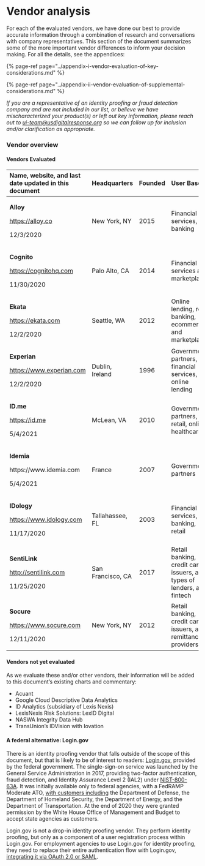 # Vendor analysis

For each of the evaluated vendors, we have done our best to provide accurate information through a combination of research and conversations with company representatives. This section of the document summarizes some of the more important vendor differences to inform your decision making. For all the details, see the appendices:

{% page-ref page="../appendix-i-vendor-evaluation-of-key-considerations.md" %}

{% page-ref page="../appendix-ii-vendor-evaluation-of-supplemental-considerations.md" %}

_If you are a representative of an identity proofing or fraud detection company and are not included in our list, or believe we have mischaracterized your product\(s\) or left out key information, please reach out to_ [_ui-team@usdigitalresponse.org_](mailto:ui-team@usdigitalresponse.org) _so we can follow up for inclusion and/or clarification as appropriate._

### Vendor overview

#### Vendors Evaluated

<table>
  <thead>
    <tr>
      <th style="text-align:left">Name, website, and last date updated in this document</th>
      <th style="text-align:left">Headquarters</th>
      <th style="text-align:left">Founded</th>
      <th style="text-align:left">User Base</th>
      <th style="text-align:left">Best for</th>
    </tr>
  </thead>
  <tbody>
    <tr>
      <td style="text-align:left">
        <p><b>Alloy</b>
        </p>
        <p><a href="https://alloy.co">https://alloy.co</a>
        </p>
        <p>12/3/2020</p>
      </td>
      <td style="text-align:left">New York, NY</td>
      <td style="text-align:left">2015</td>
      <td style="text-align:left">Financial services, banking</td>
      <td style="text-align:left">KYC/AML compliance, fraud prevention</td>
    </tr>
    <tr>
      <td style="text-align:left">
        <p><b>Cognito</b>
        </p>
        <p><a href="https://cognitohq.com/">https://cognitohq.com</a>
        </p>
        <p>11/30/2020</p>
      </td>
      <td style="text-align:left">Palo Alto, CA</td>
      <td style="text-align:left">2014</td>
      <td style="text-align:left">Financial services and marketplaces</td>
      <td style="text-align:left">KYC compliance; address and age verification</td>
    </tr>
    <tr>
      <td style="text-align:left">
        <p><b>Ekata</b>
        </p>
        <p><a href="https://ekata.com/">https://ekata.com</a>
        </p>
        <p>12/2/2020</p>
      </td>
      <td style="text-align:left">Seattle, WA</td>
      <td style="text-align:left">2012</td>
      <td style="text-align:left">Online lending, retail banking, ecommerce and marketplaces</td>
      <td style="text-align:left">Identity records for dynamic PII</td>
    </tr>
    <tr>
      <td style="text-align:left">
        <p><b>Experian</b>
        </p>
        <p><a href="https://www.experian.com">https://www.experian.com</a> 
        </p>
        <p>12/2/2020</p>
      </td>
      <td style="text-align:left">Dublin, Ireland</td>
      <td style="text-align:left">1996</td>
      <td style="text-align:left">Government partners, financial services, online lending</td>
      <td style="text-align:left">KYC compliance, fraud prevention, identity records</td>
    </tr>
    <tr>
      <td style="text-align:left">
        <p><b>ID.me</b>
        </p>
        <p><a href="https://id.me">https://id.me</a> 
        </p>
        <p>5/4/2021</p>
      </td>
      <td style="text-align:left">McLean, VA</td>
      <td style="text-align:left">2010</td>
      <td style="text-align:left">Government partners, retail, online healthcare</td>
      <td style="text-align:left">Identity records</td>
    </tr>
    <tr>
      <td style="text-align:left">
        <p><b>Idemia</b>
        </p>
        <p>https://www.idemia.com</p>
        <p>5/4/2021</p>
      </td>
      <td style="text-align:left">France</td>
      <td style="text-align:left">2007</td>
      <td style="text-align:left">Government partners</td>
      <td style="text-align:left">Identity records</td>
    </tr>
    <tr>
      <td style="text-align:left">
        <p><b>IDology</b>
        </p>
        <p><a href="https://www.idology.com">https://www.idology.com</a>
        </p>
        <p>11/17/2020</p>
      </td>
      <td style="text-align:left">Tallahassee, FL</td>
      <td style="text-align:left">2003</td>
      <td style="text-align:left">Financial services, banking, retail</td>
      <td style="text-align:left">Identity and age verification</td>
    </tr>
    <tr>
      <td style="text-align:left">
        <p><b>SentiLink</b>
        </p>
        <p><a href="http://sentilink.com/">http://sentilink.com</a>
        </p>
        <p>11/25/2020</p>
      </td>
      <td style="text-align:left">San Francisco, CA</td>
      <td style="text-align:left">2017</td>
      <td style="text-align:left">Retail banking, credit card issuers, all types of lenders, and fintech</td>
      <td
      style="text-align:left">Synthetic fraud detection &amp; analytics</td>
    </tr>
    <tr>
      <td style="text-align:left">
        <p><b>Socure</b>
        </p>
        <p><a href="https://www.socure.com/products/sigma-identity-fraud">https://www.socure.com</a>
        </p>
        <p>12/11/2020</p>
      </td>
      <td style="text-align:left">New York, NY</td>
      <td style="text-align:left">2012</td>
      <td style="text-align:left">Retail banking, credit card issuers, and remittance providers</td>
      <td
      style="text-align:left">Fraud scoring and analysis</td>
    </tr>
  </tbody>
</table>

#### Vendors not yet evaluated

As we evaluate these and/or other vendors, their information will be added to this document’s existing charts and commentary:

* Acuant
* Google Cloud Descriptive Data Analytics
* ID Analytics \(subsidiary of Lexis Nexis\)
* LexisNexis Risk Solutions: LexID Digital
* NASWA Integrity Data Hub
* TransUnion’s IDVision with Iovation

#### A federal alternative: Login.gov

There is an identity proofing vendor that falls outside of the scope of this document, but that is likely to be of interest to readers: [Login.gov](https://www.login.gov/), provided by the federal government. The single-sign-on service was launched by the General Service Administration in 2017, providing two-factor authentication, fraud detection, and Identity Assurance Level 2 \(IAL2\) under [NIST-800-63A](https://pages.nist.gov/800-63-3/sp800-63a.html). It was initially available only to federal agencies, with a FedRAMP Moderate ATO, [with customers including](https://login.gov/partners/our-agency-partners/) the Department of Defense, the Department of Homeland Security, the Department of Energy, and the Department of Transportation. At the end of 2020 they were granted permission by the White House Office of Management and Budget to accept state agencies as customers.

Login.gov is not a drop-in identity proofing vendor. They perform identity proofing, but only as a component of a user registration process within Login.gov. For employment agencies to use Login.gov for identity proofing, they need to replace their entire authentication flow with Login.gov, [integrating it via OAuth 2.0 or SAML](https://developers.login.gov/).

